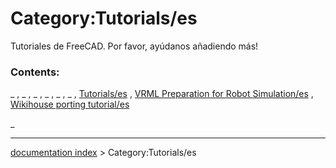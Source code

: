 # Category:Tutorials/es
Tutoriales de FreeCAD. Por favor, ayúdanos añadiendo más!

### Contents:

_ , _ , _ , _ , _ , _ , [Tutorials/es](Tutorials/es.md) , [VRML Preparation for Robot Simulation/es](VRML_Preparation_for_Robot_Simulation/es.md) , [Wikihouse porting tutorial/es](Wikihouse_porting_tutorial/es.md)

_

---
[documentation index](../README.md) > Category:Tutorials/es
